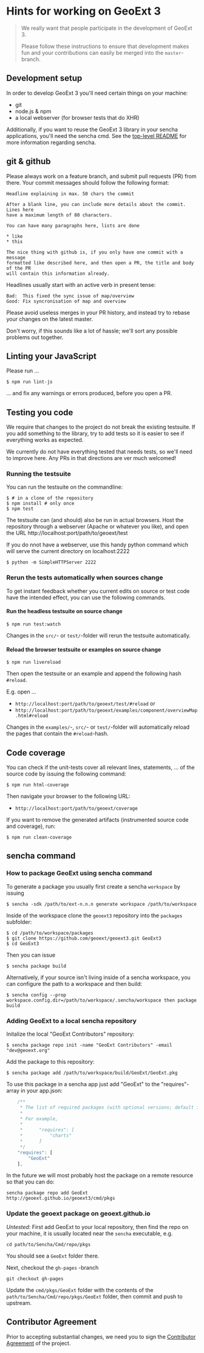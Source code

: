 # Hints for working on GeoExt 3

> We really want that people participate in the development of GeoExt 3.
>
> Please follow these instructions to ensure that development makes fun and your
> contributions can easily be merged into the `master`-branch.


## Development setup

In order to develop GeoExt 3 you'll need certain things on your machine:

* git
* node.js & npm
* a local webserver (for browser tests that do XHR)

Additionally, if you want to reuse the GeoExt 3 library in your sencha
applications, you'll need the sencha cmd. See the [top-level README](README.md)
for more information regarding sencha.


## git & github

Please always work on a feature branch, and submit pull requests (PR) from
there. Your commit messages should follow the following format:

```
Headline explaining in max. 50 chars the commit

After a blank line, you can include more details about the commit. Lines here
have a maximum length of 80 characters.

You can have many paragraphs here, lists are done

* like
* this

The nice thing with github is, if you only have one commit with a message
formatted like described here, and then open a PR, the title and body of the PR
will contain this information already.
```

Headlines usually start with an active verb in present tense:

```
Bad:  This fixed the sync issue of map/overview
Good: Fix syncronisation of map and overview
```

Please avoid useless merges in your PR history, and instead try to rebase your
changes on the latest master.

Don't worry, if this sounds like a lot of hassle; we'll sort any possible
problems out together.

## Linting your JavaScript

Please run …

```shell
$ npm run lint-js
```

… and fix any warnings or errors produced, before you open a PR.


## Testing you code

We require that changes to the project do not break the existing testsuite. If
you add something to the library, try to add tests so it is easier to see if
everything works as expected.

We currently do not have everything tested that needs tests, so we'll need to
improve here. Any PRs in that directions are ver much welcomed!


### Running the testsuite

You can run the testsuite on the commandline:

```shell
$ # in a clone of the repository
$ npm install # only once
$ npm test
```

The testsuite can (and should) also be run in actual browsers. Host the
repository through a webserver (Apache or whatever you like), and open the URL
http://localhost:port/path/to/geoext/test

If you do nnot have a webserver, use this handy python command which will serve
the current directory on localhost:2222

```shell
$ python -m SimpleHTTPServer 2222
```


### Rerun the tests automatically when sources change

To get instant feedback whether you current edits on source or test code have the
intended effect, you can use the following commands.


#### Run the headless testsuite on source change

```shell
$ npm run test:watch
```

Changes in the `src/`- or `test/`-folder will rerun the testsuite automatically.


#### Reload the browser testsuite or examples on source change

```shell
$ npm run livereload
```

Then open the testsuite or an example and append the following hash `#reload`.

E.g. open …

  * `http://localhost:port/path/to/geoext/test/#reload` or
  * `http://localhost:port/path/to/geoext/examples/component/overviewMap.html#reload`

Changes in the `examples/`-, `src/`- or `test/`-folder will automatically reload
the pages that contain the `#reload`-hash.


## Code coverage

You can check if the unit-tests cover all relevant lines, statements, … of the
source code by issuing the following command:

```shell
$ npm run html-coverage
```

Then navigate your browser to the following URL:

* `http://localhost:port/path/to/geoext/coverage`

If you want to remove the generated artifacts (instrumented source code and
coverage), run:

```shell
$ npm run clean-coverage
```

## sencha command

### How to package GeoExt using sencha command

To generate a package you usually first create a sencha `workspace` by issuing

```
$ sencha -sdk /path/to/ext-n.n.n generate workspace /path/to/workspace
```

Inside of the workspace clone the `geoext3` repository into the `packages` subfolder:

```
$ cd /path/to/workspace/packages
$ git clone https://github.com/geoext/geoext3.git GeoExt3
$ cd GeoExt3
```

Then you can issue

```
$ sencha package build
```

Alternatively, if your source isn't living inside of a sencha workspace, you can configure the path to a workspace and then build:

```
$ sencha config --prop workspace.config.dir=/path/to/workspace/.sencha/workspace then package build
```

### Adding GeoExt to a local sencha repository

Initalize the local "GeoExt Contributors" repository:

```
$ sencha package repo init -name "GeoExt Contributors" -email "dev@geoext.org"
```

Add the package to this repository:

```
$ sencha package add /path/to/workspace/build/GeoExt/GeoExt.pkg
```

To use this package in a sencha app just add "GeoExt" to the "requires"-array
in your app.json:

```javascript
    /**
     * The list of required packages (with optional versions; default is "latest").
     *
     * For example,
     *
     *      "requires": [
     *          "charts"
     *      ]
     */
    "requires": [
        "GeoExt"
    ],
```


In the future we will most probably host the package on a remote resource so
that you can do:

```
sencha package repo add GeoExt http://geoext.github.io/geoext3/cmd/pkgs
```

### Update the geoext package on geoext.github.io

*Untested*: First add GeoExt to your local repository, then find the repo on
your machine, it is usually located near the `sencha` executable, e.g.

```
cd path/to/Sencha/Cmd/repo/pkgs
```

You should see a `GeoExt` folder there.

Next, checkout the `gh-pages` -branch

```
git checkout gh-pages
```

Update the `cmd/pkgs/GeoExt` folder with the contents of the
`path/to/Sencha/Cmd/repo/pkgs/GeoExt` folder, then commit and push to upstream.


## Contributor Agreement

Prior to accepting substantial changes, we need you to sign the [Contributor
Agreement](http://trac.geoext.org/browser/docs/contributor_agreements/geoext_agreement.pdf?format=raw)
of the project.





